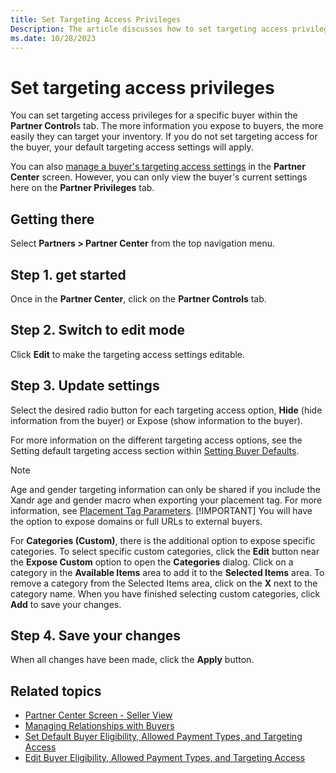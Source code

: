 ```yaml
---
title: Set Targeting Access Privileges
Description: The article discusses how to set targeting access privileges for a specific buyer within the Partner Controls tab. It emphasizes that exposing more information to buyers makes it easier for them to target inventory. 
ms.date: 10/28/2023
---
```


# Set targeting access privileges

You can set targeting access privileges for a specific buyer within the **Partner Control**s tab. The more information you expose to buyers, the more easily they can target your
inventory. If you do not set targeting access for the buyer, your default targeting access settings will apply.

You can also [manage a buyer's targeting access settings](edit-buyer-eligibility-allowed-payment-types-and-targeting-access.md) in the **Partner Center** screen. However, you
can only view the buyer's current settings here on the **Partner Privileges** tab.

## Getting there

Select **Partners \>  Partner Center** from the top navigation menu.

## Step 1. get started

Once in the **Partner Center**, click on the **Partner Controls** tab.

## Step 2. Switch to edit mode

Click **Edit** to make the targeting access settings editable.

## Step 3. Update settings

Select the desired radio button for each targeting access option, **Hide** (hide information from the buyer) or Expose (show information to the buyer).

For more information on the different targeting access options, see the Setting default targeting access section within [Setting Buyer Defaults](partner-center-screen-seller-view.md).

> [!NOTE]
> Age and gender targeting information can only be shared if you include the Xandr age and gender macro when exporting your placement tag. For more information, see
> [Placement Tag Parameters](placement-tag-parameters.md).
> [!IMPORTANT]
> You will have the option to expose domains or full URLs to external buyers.

For **Categories (Custom)**, there is the additional option to expose specific categories. To select specific custom categories, click the **Edit** button near the **Expose Custom** option to open the **Categories** dialog. Click on a category in the **Available Items** area to add it to the **Selected Items** area. To remove a category from the Selected Items area, click on the **X** next to the category name. When you have finished selecting custom categories, click **Add** to save your changes.

## Step 4. Save your changes

When all changes have been made, click the **Apply** button.

## Related topics

- [Partner Center Screen - Seller View](partner-center-screen-seller-view.md)
- [Managing Relationships with Buyers](managing-relationships-with-buyers.md)
- [Set Default Buyer Eligibility, Allowed Payment Types, and Targeting Access](set-default-buyer-eligibility-allowed-payment-types-and-targeting-access.md)
- [Edit Buyer Eligibility, Allowed Payment Types, and Targeting Access](edit-buyer-eligibility-allowed-payment-types-and-targeting-access.md)
